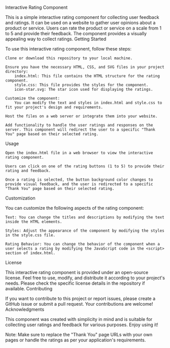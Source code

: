 Interactive Rating Component

This is a simple interactive rating component for collecting user feedback and ratings. It can be used on a website to gather user opinions about a product or service. Users can rate the product or service on a scale from 1 to 5 and provide their feedback. The component provides a visually appealing way to collect ratings.
Getting Started

To use this interactive rating component, follow these steps:

    Clone or download this repository to your local machine.

    Ensure you have the necessary HTML, CSS, and SVG files in your project directory:
        index.html: This file contains the HTML structure for the rating component.
        style.css: This file provides the styles for the component.
        icon-star.svg: The star icon used for displaying the ratings.

    Customize the component:
        You can modify the text and styles in index.html and style.css to fit your project's design and requirements.

    Host the files on a web server or integrate them into your website.

    Add functionality to handle the user ratings and responses on the server. This component will redirect the user to a specific "Thank You" page based on their selected rating.

Usage

    Open the index.html file in a web browser to view the interactive rating component.

    Users can click on one of the rating buttons (1 to 5) to provide their rating and feedback.

    Once a rating is selected, the button background color changes to provide visual feedback, and the user is redirected to a specific "Thank You" page based on their selected rating.

Customization

You can customize the following aspects of the rating component:

    Text: You can change the titles and descriptions by modifying the text inside the HTML elements.

    Styles: Adjust the appearance of the component by modifying the styles in the style.css file.

    Rating Behavior: You can change the behavior of the component when a user selects a rating by modifying the JavaScript code in the <script> section of index.html.

License

This interactive rating component is provided under an open-source license. Feel free to use, modify, and distribute it according to your project's needs. Please check the specific license details in the repository if available.
Contributing

If you want to contribute to this project or report issues, please create a GitHub issue or submit a pull request. Your contributions are welcome!
Acknowledgments

This component was created with simplicity in mind and is suitable for collecting user ratings and feedback for various purposes. Enjoy using it!

Note: Make sure to replace the "Thank You" page URLs with your own pages or handle the ratings as per your application's requirements.
